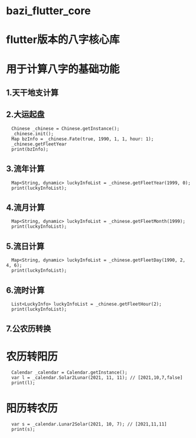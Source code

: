 # bazi_flutter_core
# flutter版本的八字核心库
# 用于计算八字的基础功能
## 1.天干地支计算
## 2.大运起盘
```
  Chinese _chinese = Chinese.getInstance();
  _chinese.init();
  Map bzInfo = _chinese.Fate(true, 1990, 1, 1, hour: 1);
  _chinese.getFleetYear
  print(bzInfo);
  ```
## 3.流年计算
```
  Map<String, dynamic> luckyInfoList = _chinese.getFleetYear(1999, 0);
  print(luckyInfoList);
  ```
## 4.流月计算
```
  Map<String, dynamic> luckyInfoList = _chinese.getFleetMonth(1999);
  print(luckyInfoList);
  ```
## 5.流日计算
```
  Map<String, dynamic> luckyInfoList = _chinese.getFleetDay(1990, 2, 4, 6);
  print(luckyInfoList);
  ```
## 6.流时计算
```
  List<LuckyInfo> luckyInfoList = _chinese.getFleetHour(2);
  print(luckyInfoList);
  ```
## 7.公农历转换

# 农历转阳历
```
  Calendar _calendar = Calendar.getInstance();
  var l = _calendar.Solar2Lunar(2021, 11, 11); // [2021,10,7,false]
  print(l);
  ```
# 阳历转农历
```
  var s = _calendar.Lunar2Solar(2021, 10, 7); // [2021,11,11]
  print(s);
  ```

  
